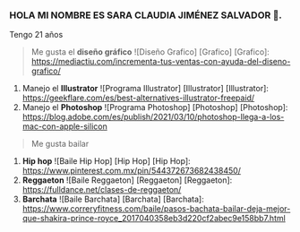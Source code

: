 ### HOLA MI NOMBRE ES SARA CLAUDIA JIMÉNEZ SALVADOR 👋.
Tengo 21 años
>Me gusta el **diseño gráfico**
![Diseño Grafico] [Grafico]
[Grafico]: https://mediactiu.com/incrementa-tus-ventas-con-ayuda-del-diseno-grafico/
1. Manejo el **Illustrator**
![Programa Illustrator] [Illustrator]
   [Illustrator]: https://geekflare.com/es/best-alternatives-illustrator-freepaid/
2.  Manejo el **Photoshop**
    ![Programa Photoshop] [Photoshop]
   [Photoshop]: https://blog.adobe.com/es/publish/2021/03/10/photoshop-llega-a-los-mac-con-apple-silicon

>Me gusta bailar
1. **Hip hop**
![Baile Hip Hop] [Hip Hop]
[Hip Hop]: https://www.pinterest.com.mx/pin/544372673682438450/
2. **Reggaeton**
![Baile Reggaeton] [Reggaeton]
[Reggaeton]: https://fulldance.net/clases-de-reggaeton/
3. **Barchata**
![Baile Barchata] [Barchata]
[Barchata]: https://www.correryfitness.com/baile/pasos-bachata-bailar-deja-mejor-que-shakira-prince-royce_2017040358eb3d220cf2abec9e158bb7.html
